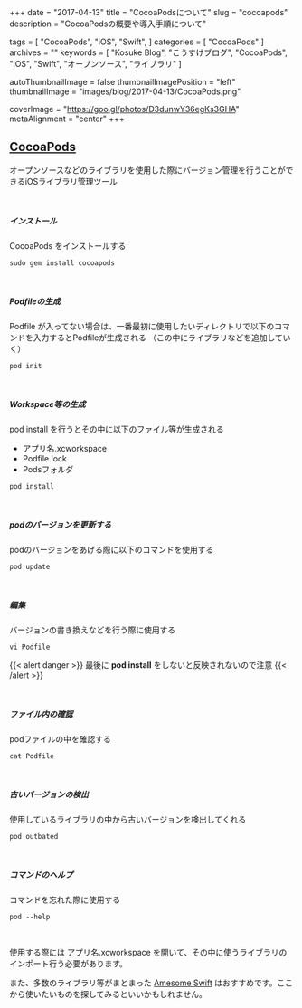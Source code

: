 +++
date = "2017-04-13"
title = "CocoaPodsについて"
slug = "cocoapods"
description = "CocoaPodsの概要や導入手順について"

tags = [
	"CocoaPods",
	"iOS",
	"Swift",
]
categories = [
	"CocoaPods"
]
archives = ""
keywords = [
	"Kosuke Blog",
	"こうすけブログ",
	"CocoaPods",
	"iOS",
	"Swift", 
	"オープンソース",
	"ライブラリ"
]

autoThumbnailImage = false
thumbnailImagePosition = "left"
thumbnailImage = "images/blog/2017-04-13/CocoaPods.png"

coverImage = "https://goo.gl/photos/D3dunwY36egKs3GHA"
metaAlignment = "center"
+++

## [CocoaPods](https://cocoapods.org/)

オープンソースなどのライブラリを使用した際にバージョン管理を行うことができるiOSライブラリ管理ツール

<br>

##### インストール

CocoaPods をインストールする

```
sudo gem install cocoapods
```

<br>

##### Podfileの生成

Podfile が入ってない場合は、一番最初に使用したいディレクトリで以下のコマンドを入力するとPodfileが生成される
（この中にライブラリなどを追加していく）

```
pod init
```

<br>

##### Workspace等の生成

pod install を行うとその中に以下のファイル等が生成される

- アプリ名.xcworkspace
- Podfile.lock
- Podsフォルダ

```
pod install
```

<br>

##### podのバージョンを更新する

podのバージョンをあげる際に以下のコマンドを使用する

```
pod update
```

<br>

##### 編集

バージョンの書き換えなどを行う際に使用する
```
vi Podfile
```

{{< alert danger >}}
最後に **pod install** をしないと反映されないので注意
{{< /alert >}}

<br>

##### ファイル内の確認

podファイルの中を確認する

```
cat Podfile
```

<br>

##### 古いバージョンの検出


使用しているライブラリの中から古いバージョンを検出してくれる

```
pod outbated
```

<br>

##### コマンドのヘルプ

コマンドを忘れた際に使用する

```
pod --help
```

<br>

使用する際には アプリ名.xcworkspace を開いて、その中に使うライブラリのインポート行う必要があります。

また、多数のライブラリ等がまとまった [Amesome Swift](https://github.com/matteocrippa/awesome-swift) はおすすめです。ここから使いたいものを探してみるといいかもしれません。